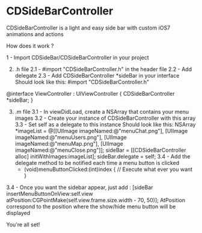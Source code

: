 CDSideBarController
===================

CDSideBarController is a light and easy side bar with custom iOS7 animations and actions

How does it work ?

1 - Import CDSideBar/CDSideBarController in your project

2. .h file
  2.1 - #import "CDSideBarController.h" in the header file
  2.2 - Add <CDSideBarControllerDelegate> delegate
  2.3 - Add CDSideBarController *sideBar in your interface
  Should look like this: 
  #import "CDSideBarController.h"
  
  @interface ViewController : UIViewController <CDSideBarControllerDelegate>
  {
      CDSideBarController *sideBar;
  }

3. .m file
  3.1 - In viewDidLoad, create a NSArray that contains your menu images
  3.2 - Create your instance of CDSideBarController with this array
  3.3 - Set self as a delegate to this instance
        Should look like this:
         NSArray *imageList = @[[UIImage imageNamed:@"menuChat.png"], [UIImage imageNamed:@"menuUsers.png"], [UIImage       imageNamed:@"menuMap.png"], [UIImage imageNamed:@"menuClose.png"]];
    sideBar = [[CDSideBarController alloc] initWithImages:imageList];
    sideBar.delegate = self;
  3.4 - Add the delegate method to be notified each time a menu button is clicked
      - (void)menuButtonClicked:(int)index
      {
          // Execute what ever you want
      }

  3.4 - Once you want the sidebar appear, just add :
         [sideBar insertMenuButtonOnView:self.view atPosition:CGPointMake(self.view.frame.size.width - 70, 50)];
        AtPosition correspond to the position where the show/hide menu button will be displayed

You're all set!
